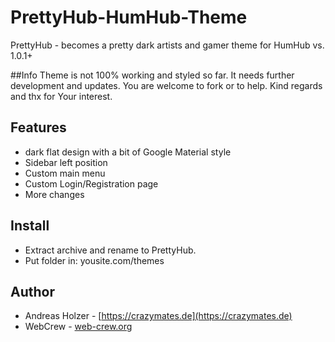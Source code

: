 #  PrettyHub-HumHub-Theme
PrettyHub - becomes a pretty dark artists and gamer theme for HumHub vs. 1.0.1+

##Info
Theme is not 100% working and styled so far. It needs further development and updates. You are welcome to fork or to help. Kind regards and thx for Your interest.

## Features
- dark flat design with a bit of Google Material style
- Sidebar left position
- Custom main menu
- Custom Login/Registration page
- More changes

## Install
- Extract archive and rename to PrettyHub.
- Put folder in: yousite.com/themes



## Author
- Andreas Holzer - [https://crazymates.de](https://crazymates.de)
- WebCrew - [web-crew.org](http://web-crew.org)
